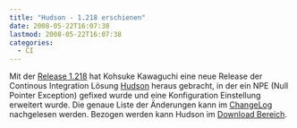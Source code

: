 ```yaml
---
title: "Hudson - 1.218 erschienen"
date: 2008-05-22T16:07:38
lastmod: 2008-05-22T16:07:38
categories:
  - CI
---
```

Mit der [Release 1.218](https://hudson.dev.java.net/ "Release 1.218") hat Kohsuke Kawaguchi eine neue Release der Continous 
Integration Lösung [Hudson](https://hudson.dev.java.net/ "Hudson") heraus gebracht, in der ein NPE (Null Pointer Exception) gefixed 
wurde und eine Konfiguration Einstellung erweitert wurde. 
Die genaue Liste der Änderungen kann im [ChangeLog ](https://hudson.dev.java.net/changelog.html "ChangeLog")nachgelesen werden. 
Bezogen werden kann Hudson im [Download Bereich](https://hudson.dev.java.net/servlets/ProjectDocumentList?folderID=2761&expandFolder=2761&folderID=0 "Download Bereich").

